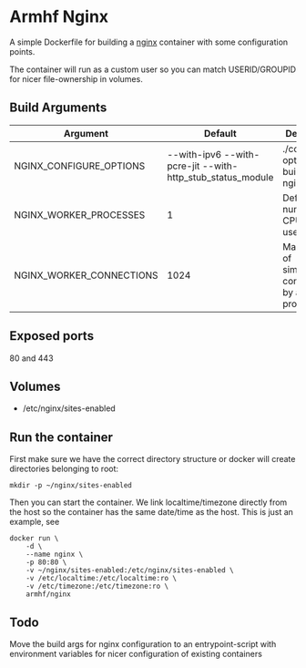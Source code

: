 # Armhf Nginx

A simple Dockerfile for building a [nginx](https://www.nginx.org) container with some configuration points.

The container will run as a custom user so you can match USERID/GROUPID for nicer file-ownership in volumes.

## Build Arguments

| Argument                 | Default | Description                                                |
| -------------------------| ------- | ---------------------------------------------------------- |
| NGINX_CONFIGURE_OPTIONS  | --with-ipv6 --with-pcre-jit --with-http_stub_status_module | ./configure options for building nginx |
| NGINX_WORKER_PROCESSES   | 1       | Defines the number of CPU cores used                       |
| NGINX_WORKER_CONNECTIONS | 1024    | Max number of simultaneous connections by a worker process |


## Exposed ports

80 and 443


## Volumes

- /etc/nginx/sites-enabled


## Run the container

First make sure we have the correct directory structure or docker will create directories belonging to root:

```
mkdir -p ~/nginx/sites-enabled
```

Then you can start the container. We link localtime/timezone directly from the host so the container has the same date/time as the host.
This is just an example, see

```
docker run \
    -d \
    --name nginx \
    -p 80:80 \
    -v ~/nginx/sites-enabled:/etc/nginx/sites-enabled \
    -v /etc/localtime:/etc/localtime:ro \
    -v /etc/timezone:/etc/timezone:ro \
    armhf/nginx
```

## Todo

Move the build args for nginx configuration to an entrypoint-script with environment variables
for nicer configuration of existing containers
